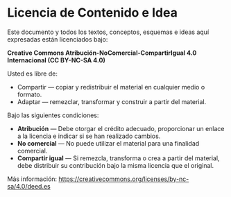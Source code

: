 # Licencia de Contenido e Idea

Este documento y todos los textos, conceptos, esquemas e ideas aquí expresadas están licenciados bajo:

**Creative Commons Atribución-NoComercial-CompartirIgual 4.0 Internacional (CC BY-NC-SA 4.0)**

Usted es libre de:
- Compartir — copiar y redistribuir el material en cualquier medio o formato.
- Adaptar — remezclar, transformar y construir a partir del material.

Bajo las siguientes condiciones:
- **Atribución** — Debe otorgar el crédito adecuado, proporcionar un enlace a la licencia e indicar si se han realizado cambios.
- **No comercial** — No puede utilizar el material para una finalidad comercial.
- **Compartir igual** — Si remezcla, transforma o crea a partir del material, debe distribuir su contribución bajo la misma licencia que el original.

Más información: https://creativecommons.org/licenses/by-nc-sa/4.0/deed.es
